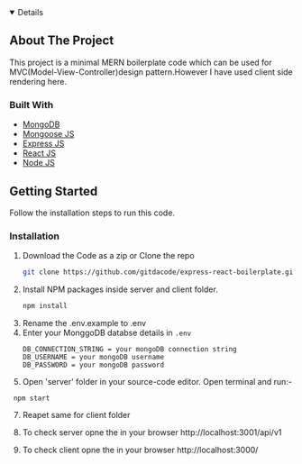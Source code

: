 <!-- TABLE OF CONTENTS -->
<details open="open">

<!-- ABOUT THE PROJECT -->

## About The Project

This project is a minimal MERN boilerplate code which can be used for MVC(Model-View-Controller)design pattern.However I have used client side rendering here.

### Built With

- [MongoDB](https://www.mongodb.com)
- [Mongoose JS](https://mongoosejs.com)
- [Express JS](https://expressjs.com)
- [React JS](https://reactjs.org)
- [Node JS](https://nodejs.org/en)

<!-- GETTING STARTED -->

## Getting Started

Follow the installation steps to run this code.


### Installation

1. Download the Code as a zip
   or Clone the repo
   ```sh
   git clone https://github.com/gitdacode/express-react-boilerplate.git
   ```
2. Install NPM packages inside server and client folder. 
   ```sh
   npm install
   ```
3. Rename the .env.example to .env
4. Enter your MonggoDB databse details in `.env`
   ```JS
   DB_CONNECTION_STRING = your mongoDB connection string
   DB_USERNAME = your mongoDB username
   DB_PASSWORD = your mongoDB password
   ```
5. Open 'server' folder in your source-code editor. Open terminal and run:-

```JS
 npm start   
```
7. Reapet same for client folder

8. To check server opne the in your browser  http://localhost:3001/api/v1

9. To check client opne the in your browser  http://localhost:3000/



